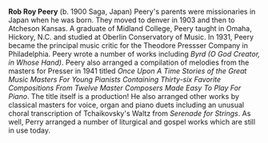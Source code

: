 
**Rob Roy Peery** (b. 1900 Saga, Japan) Peery's parents were missionaries in Japan when he was born. They moved to denver in 1903 and then to Atcheson Kansas. A graduate of Midland College, Peery taught in Omaha, Hickory, N.C. and studied at Oberlin Conservatory of Music. In 1931, Peery became the principal music critic for the Theodore Pressser Company in Philadelphia. Peery wrote a number of works including *Byrd (O God Creator, in Whose Hand)*. Peery also arranged a compilation of melodies from the masters for Presser in 1941 titled *Once Upon A Time Stories of the Great Music Masters For Young Pianists Containing Thirty-six Favorite Compositions From Twelve Master Composers Made Easy To Play For Piano*. The title itself is a production! He also arranged other works by classical masters for voice, organ and piano duets including an unusual choral transcription of Tchaikovsky's Waltz from *Serenade for Strings*. As well, Perry arranged a number of liturgical and gospel works which are still in use today.